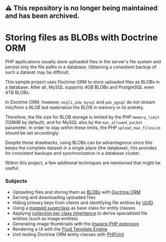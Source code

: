 ## :warning: This repository is no longer being maintained and has been archived.

# Storing files as BLOBs with Doctrine ORM

PHP applications usually store uploaded files in the server's file system and persist
only the file paths in a database.
Obtaining a consistent backup of such a dataset may be difficult.

This sample project uses Doctrine ORM to store uploaded files as BLOBs in a database.
After all, MySQL supports 4GB BLOBs and PostgreSQL even 4TB BLOBs.

In Doctrine ORM, however, `msqli`, `pdo_mysql` and `pdo_pgsql` do not stream into/from a BLOB
but materialize the BLOB in memory in its entirety.

Therefore, the file size for BLOB storage is limited by the PHP `memory_limit` (128MB by default),
and for MySQL also by the `max_allowed_packet` parameter. In order to stay within these
limits, the PHP `upload_max_filesize` should be set accordingly.

Despite these drawbacks, using BLOBs can be advantageous since this keeps the complete dataset
in a single place (the database);
this provides for consistent backups and synchronization in a database cluster.

Within this project, a few additional techniques are mentioned that might be useful. 

### Subjects

- Uploading files and storing them as
  [BLOBs](https://en.wikipedia.org/wiki/Binary_large_object) with [Doctrine ORM](https://www.doctrine-project.org/)
- Serving and downloading uploaded files
- Hiding primary keys from clients and identifying file entities by
  [UUID](https://en.wikipedia.org/wiki/Universally_unique_identifier)
- Using a
  [mapped superclass](https://www.doctrine-project.org/projects/doctrine-mongodb-odm/en/latest/reference/inheritance-mapping.html#mapped-superclasses)
  as base class for entity classes
- Applying
  [collection per class inheritance](https://www.doctrine-project.org/projects/doctrine-mongodb-odm/en/latest/reference/inheritance-mapping.html#collection-per-class-inheritance)
  to derive specialized file entities (such as image entities)
- Generating image thumbnails with the
  [Imagick PHP extension](https://www.php.net/manual/en/class.imagick.php)
- Rendering a UI with the [Fluid Template Engine](https://typo3.org/fluid)
- Unit testing Doctrine ORM entity classes with [PHPUnit](https://phpunit.de/)
